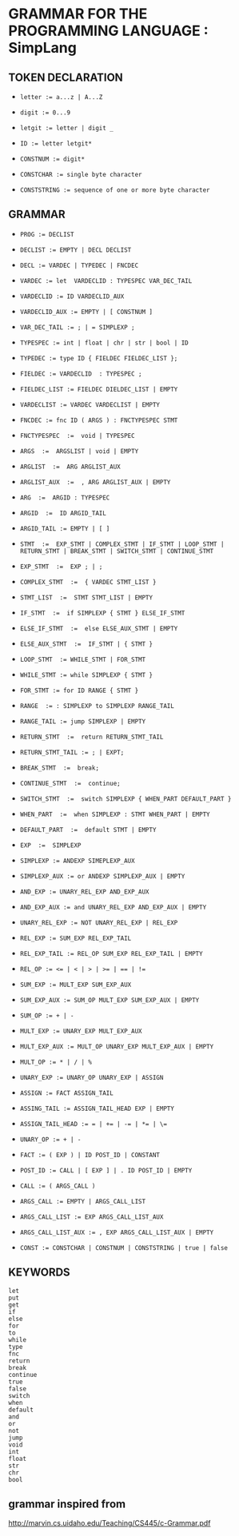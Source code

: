 GRAMMAR FOR THE PROGRAMMING LANGUAGE : SimpLang
===============================================================

## TOKEN DECLARATION

* `letter := a...z | A...Z`

* `digit := 0...9`

* `letgit := letter | digit _`

* `ID := letter letgit*`

* `CONSTNUM := digit*`

* `CONSTCHAR := single byte character`

* `CONSTSTRING := sequence of one or more byte character`

## GRAMMAR

* `PROG := DECLIST`

* `DECLIST := EMPTY | DECL DECLIST`

* `DECL := VARDEC | TYPEDEC | FNCDEC`

* `VARDEC := let  VARDECLID : TYPESPEC VAR_DEC_TAIL`

* `VARDECLID := ID VARDECLID_AUX`

* `VARDECLID_AUX := EMPTY | [ CONSTNUM ]`

* `VAR_DEC_TAIL := ; | = SIMPLEXP ;`

* `TYPESPEC := int | float | chr | str | bool | ID`

* `TYPEDEC := type ID { FIELDEC FIELDEC_LIST };`

* `FIELDEC := VARDECLID  : TYPESPEC ;`

* `FIELDEC_LIST := FIELDEC DIELDEC_LIST | EMPTY`

* `VARDECLIST := VARDEC VARDECLIST | EMPTY`

* `FNCDEC := fnc ID ( ARGS ) : FNCTYPESPEC STMT`

* `FNCTYPESPEC  :=  void | TYPESPEC`

* `ARGS  :=  ARGSLIST | void | EMPTY`

* `ARGLIST  :=  ARG ARGLIST_AUX`

* `ARGLIST_AUX  :=  , ARG ARGLIST_AUX | EMPTY`

* `ARG  :=  ARGID : TYPESPEC`

* `ARGID  :=  ID ARGID_TAIL`

* `ARGID_TAIL := EMPTY | [ ]`

* `STMT  :=  EXP_STMT | COMPLEX_STMT | IF_STMT | LOOP_STMT | RETURN_STMT | BREAK_STMT | SWITCH_STMT | CONTINUE_STMT`

* `EXP_STMT  :=  EXP ; | ;`

* `COMPLEX_STMT  :=  { VARDEC STMT_LIST }`

* `STMT_LIST  :=  STMT STMT_LIST | EMPTY`

* `IF_STMT  :=  if SIMPLEXP { STMT } ELSE_IF_STMT`

* `ELSE_IF_STMT  :=  else ELSE_AUX_STMT | EMPTY`

* `ELSE_AUX_STMT  :=  IF_STMT | { STMT }`

* `LOOP_STMT  := WHILE_STMT | FOR_STMT `

* `WHILE_STMT := while SIMPLEXP { STMT }`

* `FOR_STMT := for ID RANGE { STMT }`

* `RANGE  := : SIMPLEXP to SIMPLEXP RANGE_TAIL`

* `RANGE_TAIL := jump SIMPLEXP | EMPTY`

* `RETURN_STMT  :=  return RETURN_STMT_TAIL`

* `RETURN_STMT_TAIL := ; | EXPT;`

* `BREAK_STMT  :=  break;`

* `CONTINUE_STMT  :=  continue;`

* `SWITCH_STMT  :=  switch SIMPLEXP { WHEN_PART DEFAULT_PART }`

* `WHEN_PART  :=  when SIMPLEXP : STMT WHEN_PART | EMPTY`

* `DEFAULT_PART  :=  default STMT | EMPTY`

* `EXP  :=  SIMPLEXP`

* `SIMPLEXP := ANDEXP SIMEPLEXP_AUX`

* `SIMPLEXP_AUX := or ANDEXP SIMPLEXP_AUX | EMPTY`

* `AND_EXP := UNARY_REL_EXP AND_EXP_AUX`

* `AND_EXP_AUX := and UNARY_REL_EXP AND_EXP_AUX | EMPTY`

* `UNARY_REL_EXP := NOT UNARY_REL_EXP | REL_EXP`

* `REL_EXP := SUM_EXP REL_EXP_TAIL`

* `REL_EXP_TAIL := REL_OP SUM_EXP REL_EXP_TAIL | EMPTY`

* `REL_OP := <= | < | > | >= | == | !=`

* `SUM_EXP := MULT_EXP SUM_EXP_AUX`

* `SUM_EXP_AUX := SUM_OP MULT_EXP SUM_EXP_AUX | EMPTY`

* `SUM_OP := + | -`

* `MULT_EXP := UNARY_EXP MULT_EXP_AUX`

* `MULT_EXP_AUX := MULT_OP UNARY_EXP MULT_EXP_AUX | EMPTY`

* `MULT_OP := * | / | %`

* `UNARY_EXP := UNARY_OP UNARY_EXP | ASSIGN`

* `ASSIGN := FACT ASSIGN_TAIL`

* `ASSING_TAIL := ASSIGN_TAIL_HEAD EXP | EMPTY`

* `ASSIGN_TAIL_HEAD := = | += | -= | *= | \=`

* `UNARY_OP := + | - `

* `FACT := ( EXP ) | ID POST_ID | CONSTANT`

* `POST_ID := CALL | [ EXP ] | . ID POST_ID | EMPTY`

* `CALL := ( ARGS_CALL )`

* `ARGS_CALL := EMPTY | ARGS_CALL_LIST`

* `ARGS_CALL_LIST := EXP ARGS_CALL_LIST_AUX`

* `ARGS_CALL_LIST_AUX := , EXP ARGS_CALL_LIST_AUX | EMPTY`

* `CONST := CONSTCHAR | CONSTNUM | CONSTSTRING | true | false`

## KEYWORDS

```
let
put
get
if
else
for
to
while
type
fnc
return
break
continue
true
false
switch
when
default
and
or
not
jump
void
int
float
str
chr
bool
```

## grammar inspired from

http://marvin.cs.uidaho.edu/Teaching/CS445/c-Grammar.pdf